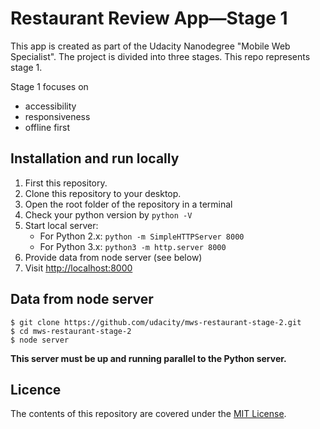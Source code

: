 # Restaurant Review App—Stage 1

This app  is created as part of the Udacity Nanodegree "Mobile Web Specialist". The project is divided into three stages. This repo represents stage 1.

Stage 1 focuses on 

- accessibility
- responsiveness
- offline first

## Installation and run locally

1. First this repository.
2. Clone this repository to your desktop.
3. Open the root folder of the repository in a terminal
4. Check your python version by `python -V`
5. Start local server:
	- For Python 2.x: `python -m SimpleHTTPServer 8000`
	- For Python 3.x: `python3 -m http.server 8000`
6. Provide data from node server (see below)
7. Visit [http://localhost:8000](http://localhost:8000)

## Data from node server

```
$ git clone https://github.com/udacity/mws-restaurant-stage-2.git
$ cd mws-restaurant-stage-2
$ node server
```

**This server must be up and running parallel to the Python server.**

## Licence

The contents of this repository are covered under the [MIT License](https://github.com/udacity/ud777-writing-readmes/blob/master/LICENSE).
